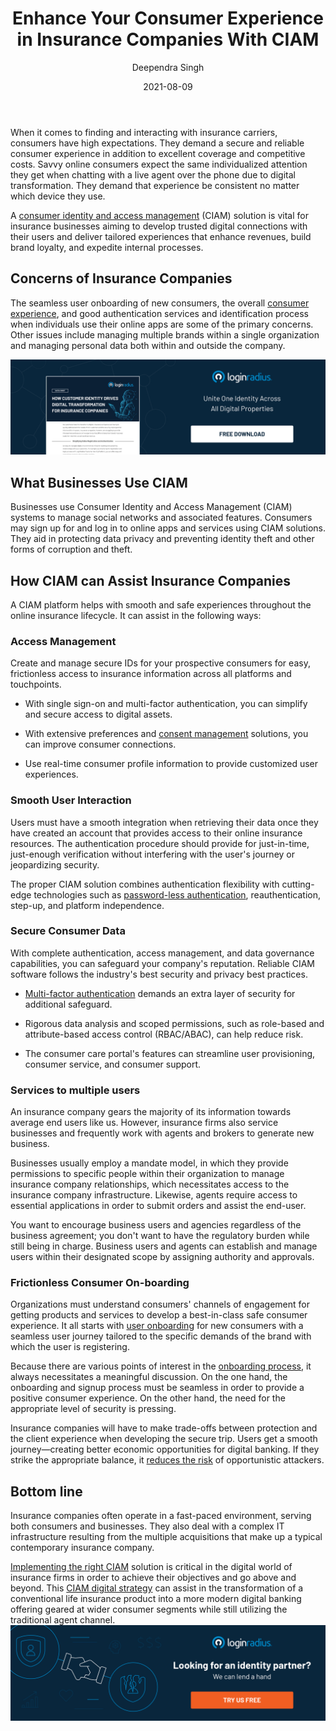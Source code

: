 ﻿---
title: "Enhance Your Consumer Experience in Insurance Companies With CIAM"
date: "2021-08-09"
coverImage: "couple-meeting-with-insurance-agent.jpg"
tags: ["loginradius"]
featured: false 
author: "Deependra Singh"
description: "Unaided consumer interactions are a lost opportunity. The main goal of an insurance company should be to reduce the time taken in all their consumer interactions and increase the consumer experience level. This can only happen by implementing excellent systems and processes, which is where a CIAM comes into play."
metadescription: "Prioritize consumers in insurance companies by adapting to the digital transformation with CIAM for improved consumer experience and enhanced frictionless service."
metatitle: "How to Enhance CIAM Experience in Insurance Companies"
---

When it comes to finding and interacting with insurance carriers, consumers have high expectations. They demand a secure and reliable consumer experience in addition to excellent coverage and competitive costs. Savvy online consumers expect the same individualized attention they get when chatting with a live agent over the phone due to digital transformation. They demand that experience be consistent no matter which device they use.

  

A [consumer identity and access management](https://www.loginradius.com/blog/start-with-identity/customer-identity-and-access-management/) (CIAM) solution is vital for insurance businesses aiming to develop trusted digital connections with their users and deliver tailored experiences that enhance revenues, build brand loyalty, and expedite internal processes.

  

## Concerns of Insurance Companies

  

The seamless user onboarding of new consumers, the overall [consumer experience](https://www.loginradius.com/resource/how-customer-identity-drives-digital-transformation-for-insurance-companies-2/), and good authentication services and identification process when individuals use their online apps are some of the primary concerns. Other issues include managing multiple brands within a single organization and managing personal data both within and outside the company.

[![How-Customer-Identity-Drives-Digital-Transformation-for-Insurance-Companies](How-Customer-Identity-Drives-Digital-Transformation-for-Insurance-Companies.png)](https://www.loginradius.com/resource/how-customer-identity-drives-digital-transformation-for-insurance-companies-2/)   

## What Businesses Use CIAM

  

Businesses use Consumer Identity and Access Management (CIAM) systems to manage social networks and associated features. Consumers may sign up for and log in to online apps and services using CIAM solutions. They aid in protecting data privacy and preventing identity theft and other forms of corruption and theft.

  

## How CIAM can Assist Insurance Companies

  

A CIAM platform helps with smooth and safe experiences throughout the online insurance lifecycle. It can assist in the following ways:

  

### Access Management

Create and manage secure IDs for your prospective consumers for easy, frictionless access to insurance information across all platforms and touchpoints.

-   With single sign-on and multi-factor authentication, you can simplify and secure access to digital assets.
    
-   With extensive preferences and [consent management](https://www.loginradius.com/consent-management/) solutions, you can improve consumer connections.
    
-   Use real-time consumer profile information to provide customized user experiences.
    

  

### Smooth User Interaction

Users must have a smooth integration when retrieving their data once they have created an account that provides access to their online insurance resources. The authentication procedure should provide for just-in-time, just-enough verification without interfering with the user's journey or jeopardizing security.

  

The proper CIAM solution combines authentication flexibility with cutting-edge technologies such as [password-less authentication](https://www.loginradius.com/blog/start-with-identity/passwordless-authentication-the-future-of-identity-and-security/), reauthentication, step-up, and platform independence.

  

### Secure Consumer Data

With complete authentication, access management, and data governance capabilities, you can safeguard your company's reputation. Reliable CIAM software follows the industry's best security and privacy best practices.

-   [Multi-factor authentication](https://www.loginradius.com/multi-factor-authentication/) demands an extra layer of security for additional safeguard.
    
-   Rigorous data analysis and scoped permissions, such as role-based and attribute-based access control (RBAC/ABAC), can help reduce risk.
    
-   The consumer care portal's features can streamline user provisioning, consumer service, and consumer support.
    

  

### Services to multiple users

An insurance company gears the majority of its information towards average end users like us. However, insurance firms also service businesses and frequently work with agents and brokers to generate new business.

  

Businesses usually employ a mandate model, in which they provide permissions to specific people within their organization to manage insurance company relationships, which necessitates access to the insurance company infrastructure. Likewise, agents require access to essential applications in order to submit orders and assist the end-user.

  

You want to encourage business users and agencies regardless of the business agreement; you don't want to have the regulatory burden while still being in charge. Business users and agents can establish and manage users within their designated scope by assigning authority and approvals.



### Frictionless Consumer On-boarding

  

Organizations must understand consumers' channels of engagement for getting products and services to develop a best-in-class safe consumer experience. It all starts with  [user onboarding](https://www.loginradius.com/blog/fuel/importance-customer-onboarding/) for new consumers with a seamless user journey tailored to the specific demands of the brand with which the user is registering.

  

Because there are various points of interest in the [onboarding process](https://www.loginradius.com/blog/start-with-identity/user-onboarding-revamp-application/), it always necessitates a meaningful discussion. On the one hand, the onboarding and signup process must be seamless in order to provide a positive consumer experience. On the other hand, the need for the appropriate level of security is pressing.

  

Insurance companies will have to make trade-offs between protection and the client experience when developing the secure trip. Users get a smooth journey—creating better economic opportunities for digital banking. If they strike the appropriate balance, it [reduces the risk](https://www.loginradius.com/blog/start-with-identity/risk-based-authentication/) of opportunistic attackers.

  

## Bottom line

  

Insurance companies often operate in a fast-paced environment, serving both consumers and businesses. They also deal with a complex IT infrastructure resulting from the multiple acquisitions that make up a typical contemporary insurance company.

  

[Implementing the right CIAM](https://www.loginradius.com/) solution is critical in the digital world of insurance firms in order to achieve their objectives and go above and beyond. This [CIAM digital strategy](https://www.loginradius.com/blog/start-with-identity/digital-transformation-consumer-iam/) can assist in the transformation of a conventional life insurance product into a more modern digital banking offering geared at wider consumer segments while still utilizing the traditional agent channel.
[![book-a-demo-Consultation](Book-a-demo.png)](https://www.loginradius.com/book-a-demo/)